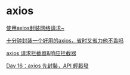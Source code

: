 # axios

[使用axios封装网络请求~](https://juejin.cn/post/7073097106105319431)

[十分钟封装一个好用的axios，省时又省力他不香吗](https://juejin.cn/post/7090889657721815076)

[axios 请求拦截器&响应拦截器](https://juejin.cn/post/7100470316857557006)

[Day 16：axios 先封裝，API 輕鬆發](https://ithelp.ithome.com.tw/articles/10275737)